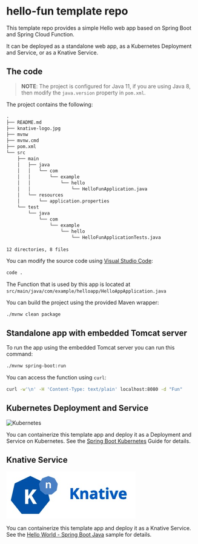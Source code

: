 # hello-fun template repo

This template repo provides a simple Hello web app based on Spring Boot and Spring Cloud Function.

It can be deployed as a standalone web app, as a Kubernetes Deployment and Service, or as a Knative Service.

## The code

> **NOTE**: The project is configured for Java 11, if you are using Java 8, then modify the `java.version` property in `pom.xml`.

The project contains the following:

```text
.
├── README.md
├── knative-logo.jpg
├── mvnw
├── mvnw.cmd
├── pom.xml
└── src
    ├── main
    │   ├── java
    │   │   └── com
    │   │       └── example
    │   │           └── hello
    │   │               └── HelloFunApplication.java
    │   └── resources
    │       └── application.properties
    └── test
        └── java
            └── com
                └── example
                    └── hello
                        └── HelloFunApplicationTests.java

12 directories, 8 files
```

You can modify the source code using [Visual Studio Code](https://code.visualstudio.com/):

```bash
code .
```

The Function that is used by this app is located at `src/main/java/com/example/helloapp/HelloAppApplication.java`

You can build the project using the provided Maven wrapper:

```bash
./mvnw clean package
```

## Standalone app with embedded Tomcat server

To run the app using the embedded Tomcat server you can run this command:

```bash
./mvnw spring-boot:run
```

You can access the function using `curl`:

```bash
curl -w'\n' -H 'Content-Type: text/plain' localhost:8080 -d "Fun"
```

## Kubernetes Deployment and Service

<img src="https://kubernetes.io/images/kubernetes-horizontal-color.png"
     alt="Kubernetes" width="400" />

You can containerize this template app and deploy it as a Deployment and Service on Kubernetes.
See the [Spring Boot Kubernetes](https://spring.io/guides/gs/spring-boot-kubernetes/) Guide for details.

## Knative Service

![Knative Logo](knative-logo.jpg)

You can containerize this template app and deploy it as a Knative Service.
See the [Hello World - Spring Boot Java](https://knative.dev/docs/serving/samples/hello-world/helloworld-java-spring/) sample for details.
